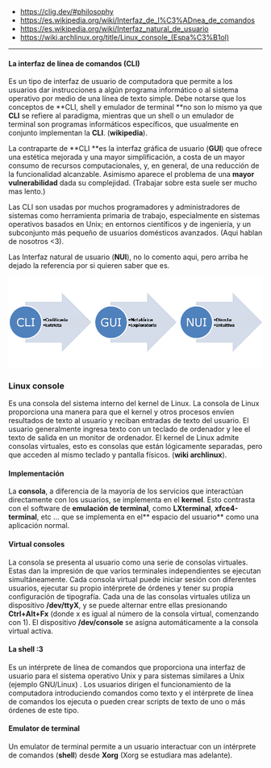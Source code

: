 - https://clig.dev/#philosophy
- https://es.wikipedia.org/wiki/Interfaz_de_l%C3%ADnea_de_comandos
- https://es.wikipedia.org/wiki/Interfaz_natural_de_usuario
- https://wiki.archlinux.org/title/Linux_console_(Espa%C3%B1ol)


***

#### La interfaz de línea de comandos (CLI)  

Es un tipo de interfaz de usuario de computadora que permite a los usuarios dar instrucciones a algún programa informático o al sistema operativo por medio de una línea de texto simple. Debe notarse que los conceptos de **CLI, shell y emulador de terminal **no son lo mismo ya que **CLI** se refiere al paradigma, mientras que un shell o un emulador de terminal son programas informáticos específicos, que usualmente en conjunto implementan la **CLI**. (**wikipedia**).

La contraparte de **CLI **es la interfaz gráfica de usuario (**GUI**) que ofrece una estética mejorada y una mayor simplificación, a costa de un mayor consumo de recursos computacionales, y, en general, de una reducción de la funcionalidad alcanzable. Asimismo aparece el problema de una **mayor vulnerabilidad** dada su complejidad. (Trabajar sobre esta suele ser mucho mas lento.)

Las CLI son usadas por muchos programadores y administradores de sistemas como herramienta primaria de trabajo, especialmente en sistemas operativos basados en Unix; en entornos científicos y de ingeniería, y un subconjunto más pequeño de usuarios domésticos avanzados. (Aqui hablan de nosotros <3).

Las Interfaz natural de usuario (**NUI**), no lo comento aqui, pero arriba he dejado la referencia por si quieren saber que es.

![](cli-gui-nui.png) 

### Linux console

Es una consola del sistema interno del kernel de Linux. La consola de Linux proporciona una manera para que el kernel y otros procesos envíen resultados de texto al usuario y reciban entradas de texto del usuario. El usuario generalmente ingresa texto con un teclado de ordenador y lee el texto de salida en un monitor de ordenador. El kernel de Linux admite consolas virtuales, esto es consolas que están lógicamente separadas, pero que acceden al mismo teclado y pantalla físicos. (**wiki archlinux**).

#### Implementación

La **consola**, a diferencia de la mayoría de los servicios que interactúan directamente con los usuarios, se implementa en el **kernel**. Esto contrasta con el software de **emulación de terminal**, como **LXterminal**, **xfce4-terminal**, etc ... que se implementa en el** espacio del usuario** como una aplicación normal.

#### Virtual consoles

La consola se presenta al usuario como una serie de consolas virtuales. Estas dan la impresión de que varios terminales independientes se ejecutan simultáneamente. Cada consola virtual puede iniciar sesión con diferentes usuarios, ejecutar su propio intérprete de órdenes y tener su propia configuración de tipografía. Cada una de las consolas virtuales utiliza un dispositivo **/dev/ttyX**, y se puede alternar entre ellas presionando **Ctrl+Alt+Fx** (donde x es igual al número de la consola virtual, comenzando con 1). El dispositivo **/dev/console** se asigna automáticamente a la consola virtual activa.

#### La shell :3

Es un intérprete de línea de comandos que proporciona una interfaz de usuario para el sistema operativo Unix y para sistemas similares a Unix (ejemplo GNU/Linux) . Los usuarios dirigen el funcionamiento de la computadora introduciendo comandos como texto y el intérprete de línea de comandos los ejecuta o pueden crear scripts de texto de uno o más órdenes de este tipo.

#### Emulator de terminal 

Un emulator de terminal permite a un usuario interactuar con un intérprete de comandos (**shell**) desde  **Xorg** (Xorg se estudiara mas adelante).
